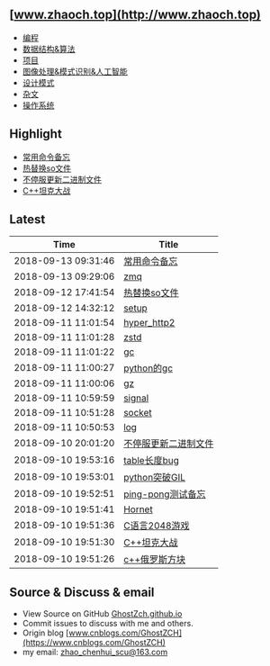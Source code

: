 ## [www.zhaoch.top](http://www.zhaoch.top)
+ [编程](编程)
+ [数据结构&算法](数据结构&算法)
+ [项目](项目)
+ [图像处理&模式识别&人工智能](图像处理&模式识别&人工智能)
+ [设计模式](设计模式)
+ [杂文](杂文)
+ [操作系统](操作系统)

## Highlight

+ [常用命令备忘](操作系统/linux/常用命令备忘.md)
+ [热替换so文件](操作系统/linux/热替换so文件.md)
+ [不停服更新二进制文件](操作系统/linux/不停服更新二进制文件.md)
+ [C++坦克大战](项目/C++坦克大战.md)

## Latest 

|Time|Title|
|--|--|
|2018-09-13 09:31:46|[常用命令备忘](操作系统/linux/常用命令备忘.md)|
|2018-09-13 09:29:06|[zmq](编程/python/python常用库使用/zmq.md)|
|2018-09-12 17:41:54|[热替换so文件](操作系统/linux/热替换so文件.md)|
|2018-09-12 14:32:12|[setup](杂文/setup.md)|
|2018-09-11 11:01:54|[hyper_http2](编程/python/python常用库使用/hyper_http2.md)|
|2018-09-11 11:01:28|[zstd](编程/python/python常用库使用/zstd.md)|
|2018-09-11 11:01:22|[gc](编程/python/python常用库使用/gc.md)|
|2018-09-11 11:00:27|[python的gc](编程/python/python的gc.md)|
|2018-09-11 11:00:06|[gz](编程/python/python常用库使用/gz.md)|
|2018-09-11 10:59:59|[signal](编程/python/python常用库使用/signal.md)|
|2018-09-11 10:51:28|[socket](编程/python/python常用库使用/socket.md)|
|2018-09-11 10:50:53|[log](编程/python/python常用库使用/log.md)|
|2018-09-10 20:01:20|[不停服更新二进制文件](操作系统/linux/不停服更新二进制文件.md)|
|2018-09-10 19:53:16|[table长度bug](编程/lua/table长度bug.md)|
|2018-09-10 19:53:01|[python突破GIL](编程/python/python突破GIL.md)|
|2018-09-10 19:52:51|[ping-pong测试备忘](编程/go/ping-pong测试备忘.md)|
|2018-09-10 19:51:41|[Hornet](项目/Hornet.md)|
|2018-09-10 19:51:36|[C语言2048游戏](项目/C语言2048游戏.md)|
|2018-09-10 19:51:30|[C++坦克大战](项目/C++坦克大战.md)|
|2018-09-10 19:51:26|[c++俄罗斯方块](项目/c++俄罗斯方块.md)|

## Source & Discuss & email

+ View Source on GitHub [GhostZch.github.io](https://github.com/GhostZCH/GhostZch.github.io/)
+ Commit issues to discuss with me and others.
+ Origin blog [www.cnblogs.com/GhostZCH](https://www.cnblogs.com/GhostZCH)
+ my email: zhao_chenhui_scu@163.com
